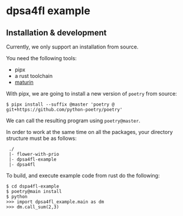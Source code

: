 
dpsa4fl example
===============

Installation & development
------------

Currently, we only support an installation from source.

You need the following tools:
- pipx
- a rust toolchain
- [maturin](https://github.com/PyO3/maturin)

With pipx, we are going to install a new version of `poetry` from source:
```
$ pipx install --suffix @master 'poetry @ git+https://github.com/python-poetry/poetry'
```
We can call the resulting program using `poetry@master`.

In order to work at the same time on all the packages, your directory structure must be as follows:
```
 ./
 |- flower-with-prio
 |- dpsa4fl-example
 |- dpsa4fl
```

To build, and execute example code from rust do the following:
```
$ cd dspa4fl-example
$ poetry@main install
$ python
>>> import dpsa4fl_example.main as dm
>>> dm.call_sum(2,3)
```




